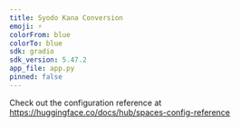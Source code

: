 ```yaml
---
title: Syodo Kana Conversion
emoji: ⚡
colorFrom: blue
colorTo: blue
sdk: gradio
sdk_version: 5.47.2
app_file: app.py
pinned: false
---
```


Check out the configuration reference at https://huggingface.co/docs/hub/spaces-config-reference

